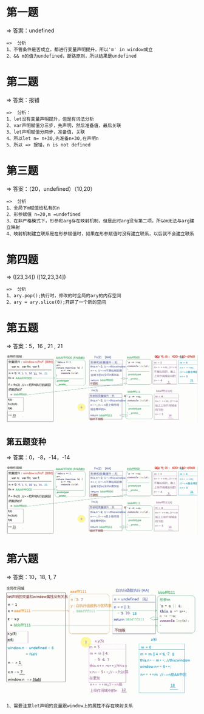 # 第一题

=> 	答案：undefined

```
=>	分析
1、不管条件是否成立，都进行变量声明提升，所以'm' in window成立
2、&& m的值为undefined，断路原则，所以结果是undefined
```

# 第二题

=>	答案：报错

```
=>	分析：
1、let没有变量声明提升，但是有词法分析
2、var声明赋值分三步，先声明，然后准备值，最后关联
3、let声明赋值分两步，准备值，关联
4、所以let n= n+30,先准备n+30,在声明n
5、所以 => 报错，n is not defined
```

# 第三题

=>	答案：（20，undefined）（10,20）

```
=>	分析
1、全局下m赋值给私有的n
2、形参赋值 n=20,m =undefined
3、在非严格模式下，形参和arg存在映射机制，但是此时arg没有第二项，所以m无法与arg建立映射
4、映射机制建立联系是在形参赋值时，如果在形参赋值时没有建立联系，以后就不会建立联系
```

# 第四题

=>	([23,34])	([12,23,34])

```
=>	分析
1、ary.pop();执行时，修改的时全局的ary的内存空间
2、ary = ary.slice(0);开辟了一个新的空间
```

# 第五题

=>	答案：5，16 , 21 , 21

![](./images/面试题2阶段第五题答案.png)

## 第五题变种

=>	答案：0，-8，-14，-14

![](./images/面试题2阶段第五题答案.png)

#   第六题

=>	答案：10，18, 1, 7

![](./images/面试题2阶段第6题答案.png)

```
1、需要注意let声明的变量跟window上的属性不存在映射关系
```

